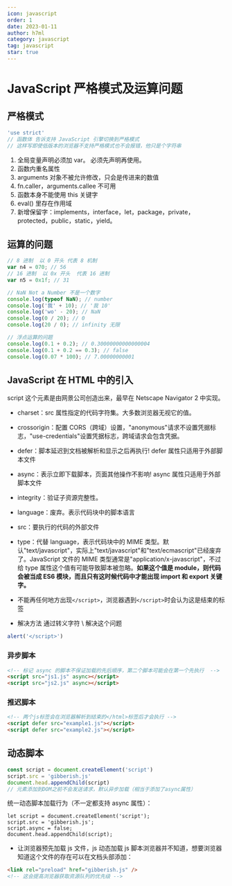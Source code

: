 ```yaml
---
icon: javascript
order: 1
date: 2023-01-11
author: h7ml
category: javascript
tag: javascript
star: true
---
```


# JavaScript 严格模式及运算问题

## 严格模式

```js
'use strict'
// 函数体 告诉支持 JavaScript 引擎切换到严格模式
// 这样写即使低版本的浏览器不支持严格模式也不会报错，他只是个字符串
```

1. 全局变量声明必须加 var。 必须先声明再使用。
2. 函数内重名属性
3. arguments 对象不被允许修改，只会是传进来的数值
4. fn.caller，arguments.callee 不可用
5. 函数本身不能使用 this 关键字
6. eval() 里存在作用域
7. 新增保留字：implements，interface，let，package，private，protected，public，static，yield。

## 运算的问题

```js
// 8 进制  以 0 开头 代表 8 机制
var n4 = 070; // 56
// 16 进制  以 0x 开头  代表 16 进制
var n5 = 0x1f; // 31

// NaN Not a Number 不是一个数字
console.log(typeof NaN); // number
console.log('我' + 10); // '我 10'
console.log('wo' - 20); // NaN
console.log(0 / 20); // 0
console.log(20 / 0); // infinity 无限

// 浮点运算的问题
console.log(0.1 + 0.2); // 0.30000000000000004
console.log(0.1 + 0.2 == 0.3); // false
console.log(0.07 * 100); // 7.00000000001
```

## JavaScript 在 HTML 中的引入

script 这个元素是由网景公司创造出来，最早在 Netscape Navigator 2 中实现。

- charset：src 属性指定的代码字符集。大多数浏览器无视它的值。
- crossorigin：配置 CORS（跨域）设置，"anonymous"请求不设置凭据标志，"use-credentials"设置凭据标志，跨域请求会包含凭据。
- defer：脚本延迟到文档被解析和显示之后再执行! defer 属性只适用于外部脚本文件
- async：表示立即下载脚本，页面其他操作不影响! async 属性只适用于外部脚本文件
- integrity：验证子资源完整性。
- language：废弃。表示代码块中的脚本语言
- src：要执行的代码的外部文件
- type：代替 language，表示代码块中的 MIME 类型。默认"text/javascript"，实际上"text/javascript"和"text/ecmascript"已经废弃了。JavaScript 文件的 MIME 类型通常是"application/x-javascript"，不过给 type 属性这个值有可能导致脚本被忽略。**如果这个值是 module，则代码会被当成 ES6 模块，而且只有这时候代码中才能出现 import 和 export 关键字。**

- 不能再任何地方出现`</script>`，浏览器遇到`</script>`时会认为这是结束的标签
- 解决方法 通过转义字符 \ 解决这个问题

```js
alert('</script>')
```

### 异步脚本

```html
<!-- 标记 async 的脚本不保证加载的先后顺序，第二个脚本可能会在第一个先执行  -->
<script src="js1.js" async></script>
<script src="js2.js" async></script>
```

### 推迟脚本

```html
<!-- 两个js标签会在浏览器解析到结束的</html>标签后才会执行 -->
<script defer src="example1.js"></script>
<script defer src="example2.js"></script>
```

## 动态脚本

```js
const script = document.createElement('script')
script.src = 'gibberish.js'
document.head.appendChild(script)
// 元素添加到DOM之前不会发送请求，默认异步加载（相当于添加了async属性）
```

统一动态脚本加载行为（不一定都支持 async 属性）：

```js{3}
let script = document.createElement('script');
script.src = 'gibberish.js';
script.async = false;
document.head.appendChild(script);
```

- 让浏览器预先加载 js 文件，js 动态加载 js 脚本浏览器并不知道，想要浏览器知道这个文件的存在可以在文档头部添加：

```html
<link rel="preload" href="gibberish.js" />
<!-- 这会提高浏览器获取资源队列的优先级 -->
```
